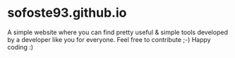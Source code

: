# sofoste93.github.io
A simple website where you can find pretty useful &amp; simple tools developed by a developer like you for everyone.
Feel free to contribute ;-) Happy coding :)

